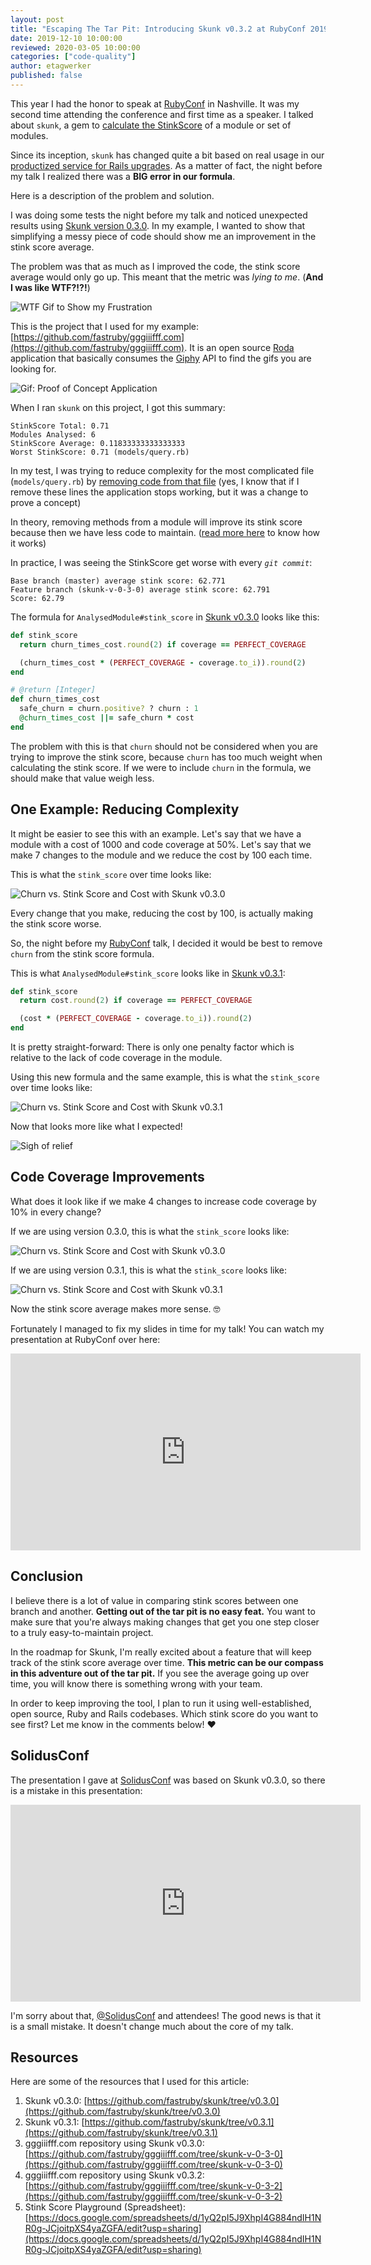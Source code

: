 ```yaml
---
layout: post
title: "Escaping The Tar Pit: Introducing Skunk v0.3.2 at RubyConf 2019"
date: 2019-12-10 10:00:00
reviewed: 2020-03-05 10:00:00
categories: ["code-quality"]
author: etagwerker
published: false
---
```


This year I had the honor to speak at [RubyConf](https://rubyconf.org) in Nashville.
It was my second time attending the conference and first time as a speaker. I
talked about `skunk`, a gem to [calculate the StinkScore](https://github.com/fastruby/skunk)
of a module or set of modules.

Since its inception, `skunk` has changed quite a bit based on real usage in
our [productized service for Rails upgrades](https://fastruby.io). As a matter
of fact, the night before my talk I realized there was a **BIG error in our
formula**.

Here is a description of the problem and solution.

<!--more-->

I was doing some tests the night before my talk and noticed unexpected
results using [Skunk version 0.3.0](https://github.com/fastruby/skunk/tree/v0.3.0).
In my example, I wanted to show that simplifying a messy piece of code should show
me an improvement in the stink score average.

The problem was that as much as I improved the code, the stink score average would
only go up. This meant that the metric was _lying to me_. (**And I was like WTF?!?!**)

<img src="/blog/assets/images/wtf.gif" alt="WTF Gif to Show my Frustration">

This is the project that I used for my example: [https://github.com/fastruby/gggiiifff.com](https://github.com/fastruby/gggiiifff.com). It is an open source [Roda](https://github.com/jeremyevans/roda)
application that basically consumes the [Giphy](https://www.giphy.com) API to
find the gifs you are looking for.

<img src="/blog/assets/images/gggiiifff-com.png" alt="Gif: Proof of Concept Application">

When I ran `skunk` on this project, I got this summary:

```
StinkScore Total: 0.71
Modules Analysed: 6
StinkScore Average: 0.11833333333333333
Worst StinkScore: 0.71 (models/query.rb)
```

In my test, I was trying to reduce complexity for the most complicated file
(`models/query.rb`) by [removing code from that file]((https://github.com/fastruby/gggiiifff.com/commit/d6195a8d6f46d194f9c51c49e30b5e5ba5cdb803)) (yes, I know that if I remove these
lines the application stops working, but it was a change to prove a concept)

In theory, removing methods from a module will improve its stink score because
then we have less code to maintain. ([read more here](https://www.fastruby.io/blog/code-quality/intruducing-skunk-stink-score-calculator.html) to know how it works)

In practice, I was seeing the StinkScore get worse with every _`git commit`_:

```
Base branch (master) average stink score: 62.771
Feature branch (skunk-v-0-3-0) average stink score: 62.791
Score: 62.79
```

The formula for `AnalysedModule#stink_score` in [Skunk v0.3.0](https://github.com/fastruby/skunk/tree/v0.3.0)
looks like this:

```ruby
def stink_score
  return churn_times_cost.round(2) if coverage == PERFECT_COVERAGE

  (churn_times_cost * (PERFECT_COVERAGE - coverage.to_i)).round(2)
end

# @return [Integer]
def churn_times_cost
  safe_churn = churn.positive? ? churn : 1
  @churn_times_cost ||= safe_churn * cost
end
```

The problem with this is that `churn` should not be considered when you are trying
to improve the stink score, because `churn` has too much weight when calculating
the stink score. If we were to include `churn` in the formula, we should make
that value weigh less.

## One Example: Reducing Complexity

It might be easier to see this with an example. Let's say that we have a module
with a cost of 1000 and code coverage at 50%. Let's say that we make 7 changes
to the module and we reduce the cost by 100 each time.

This is what the `stink_score` over time looks like:

<img src="/blog/assets/images/skunk-v0-3-0-graph.png" alt="Churn vs. Stink Score and Cost with Skunk v0.3.0">

Every change that you make, reducing the cost by 100, is actually making the
stink score worse.

So, the night before my [RubyConf](https://rubyconf.org) talk, I decided it
would be best to remove `churn` from the stink score formula.

This is what `AnalysedModule#stink_score` looks like in [Skunk v0.3.1](https://github.com/fastruby/skunk/blob/v0.3.1/lib/skunk/rubycritic/analysed_module.rb):

```ruby
def stink_score
  return cost.round(2) if coverage == PERFECT_COVERAGE

  (cost * (PERFECT_COVERAGE - coverage.to_i)).round(2)
end
```

It is pretty straight-forward: There is only one penalty factor which is
relative to the lack of code coverage in the module.

Using this new formula and the same example, this is what the `stink_score` over
time looks like:

<img src="/blog/assets/images/skunk-v0-3-1-graph.png" alt="Churn vs. Stink Score and Cost with Skunk v0.3.1">

Now that looks more like what I expected!

<img src="/blog/assets/images/sigh.gif" alt="Sigh of relief">

## Code Coverage Improvements

What does it look like if we make 4 changes to increase code coverage by 10%
in every change?

If we are using version 0.3.0, this is what the `stink_score` looks like:

<img src="/blog/assets/images/skunk-v0-3-0-coverage-graph.png"
     alt="Churn vs. Stink Score and Cost with Skunk v0.3.0">

If we are using version 0.3.1, this is what the `stink_score` looks like:

<img src="/blog/assets/images/skunk-v0-3-1-coverage-graph.png"
     alt="Churn vs. Stink Score and Cost with Skunk v0.3.1">

Now the stink score average makes more sense. 🤓

Fortunately I managed to fix my slides in time for my talk! You can watch my
presentation at RubyConf over here:

<iframe width="560" height="315" src="https://www.youtube.com/embed/ZyU6K6eR-_A" frameborder="0" allow="accelerometer; autoplay; encrypted-media; gyroscope; picture-in-picture" allowfullscreen></iframe>

## Conclusion

I believe there is a lot of value in comparing stink scores between one branch
and another. **Getting out of the tar pit is no easy feat.** You want to make sure
that you're always making changes that get you one step closer to a truly
easy-to-maintain project.

In the roadmap for Skunk, I'm really excited about a feature that will keep track
of the stink score average over time. **This metric can be our compass in this
adventure out of the tar pit.** If you see the average going up over time, you
will know there is something wrong with your team.

In order to keep improving the tool, I plan to run it using well-established,
open source, Ruby and Rails codebases. Which stink score do you want to see
first? Let me know in the comments below! ❤️

## SolidusConf

The presentation I gave at [SolidusConf](https://conf.solidus.io) was based on
Skunk v0.3.0, so there is a mistake in this presentation:

<iframe width="560" height="315" src="https://www.youtube.com/embed/am-oVaAkDNw" frameborder="0" allow="accelerometer; autoplay; encrypted-media; gyroscope; picture-in-picture" allowfullscreen></iframe>

I'm sorry about that, [@SolidusConf](https://twitter.com/SolidusIO) and attendees!
The good news is that it is a small mistake. It doesn't change much about the
core of my talk.

## Resources

Here are some of the resources that I used for this article:

1. Skunk v0.3.0: [https://github.com/fastruby/skunk/tree/v0.3.0](https://github.com/fastruby/skunk/tree/v0.3.0)
2. Skunk v0.3.1: [https://github.com/fastruby/skunk/tree/v0.3.1](https://github.com/fastruby/skunk/tree/v0.3.1)
3. gggiiifff.com repository using Skunk v0.3.0: [https://github.com/fastruby/gggiiifff.com/tree/skunk-v-0-3-0](https://github.com/fastruby/gggiiifff.com/tree/skunk-v-0-3-0)
4. gggiiifff.com repository using Skunk v0.3.2: [https://github.com/fastruby/gggiiifff.com/tree/skunk-v-0-3-2](https://github.com/fastruby/gggiiifff.com/tree/skunk-v-0-3-2)
5. Stink Score Playground (Spreadsheet): [https://docs.google.com/spreadsheets/d/1yQ2pI5J9XhpI4G884ndIH1NR0g-JCjoitpXS4yaZGFA/edit?usp=sharing](https://docs.google.com/spreadsheets/d/1yQ2pI5J9XhpI4G884ndIH1NR0g-JCjoitpXS4yaZGFA/edit?usp=sharing)
